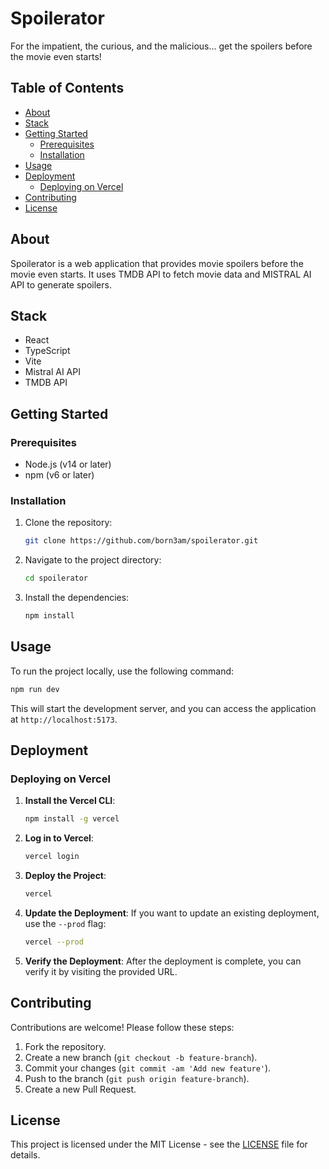 # Spoilerator 

For the impatient, the curious, and the malicious... get the spoilers before the movie even starts!

## Table of Contents

- [About](#about)
- [Stack](#stack)
- [Getting Started](#getting-started)
  - [Prerequisites](#prerequisites)
  - [Installation](#installation)
- [Usage](#usage)
- [Deployment](#deployment)
  - [Deploying on Vercel](#deploying-on-vercel)
- [Contributing](#contributing)
- [License](#license)

## About

Spoilerator is a web application that provides movie spoilers before the movie even starts. It uses TMDB API to fetch movie data and MISTRAL AI API to generate spoilers.

## Stack
  - React
  - TypeScript
  - Vite
  - Mistral AI API
  - TMDB API

## Getting Started

### Prerequisites

- Node.js (v14 or later)
- npm (v6 or later)

### Installation

1. Clone the repository:
   ```bash
   git clone https://github.com/born3am/spoilerator.git
   ```

2. Navigate to the project directory:
   ```bash
   cd spoilerator
   ```

3. Install the dependencies:
   ```bash
   npm install
   ```

## Usage

To run the project locally, use the following command:
```bash
npm run dev
```

This will start the development server, and you can access the application at `http://localhost:5173`.

## Deployment

### Deploying on Vercel

1. **Install the Vercel CLI**:
   ```bash
   npm install -g vercel
   ```

2. **Log in to Vercel**:
   ```bash
   vercel login
   ```

3. **Deploy the Project**:
   ```bash
   vercel
   ```

4. **Update the Deployment**:
   If you want to update an existing deployment, use the `--prod` flag:
   ```bash
   vercel --prod
   ```

5. **Verify the Deployment**:
   After the deployment is complete, you can verify it by visiting the provided URL.

## Contributing

Contributions are welcome! Please follow these steps:
1. Fork the repository.
2. Create a new branch (`git checkout -b feature-branch`).
3. Commit your changes (`git commit -am 'Add new feature'`).
4. Push to the branch (`git push origin feature-branch`).
5. Create a new Pull Request.

## License

This project is licensed under the MIT License - see the [LICENSE](LICENSE) file for details.
